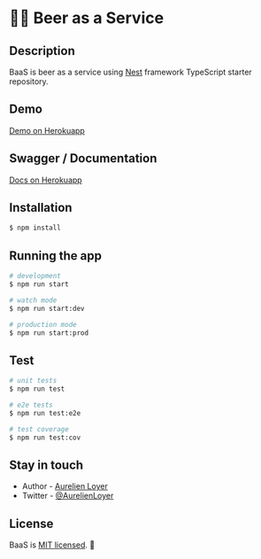 # 🍺🍻 Beer as a Service 

## Description

BaaS is beer as a service using [Nest](https://github.com/nestjs/nest) framework TypeScript starter repository.

## Demo

[Demo on Herokuapp](https://beerasaservice.herokuapp.com/)

## Swagger / Documentation

[Docs on Herokuapp](https://beerasaservice.herokuapp.com/docs)

## Installation

```bash
$ npm install
```

## Running the app

```bash
# development
$ npm run start

# watch mode
$ npm run start:dev

# production mode
$ npm run start:prod
```

## Test

```bash
# unit tests
$ npm run test

# e2e tests
$ npm run test:e2e

# test coverage
$ npm run test:cov
```

## Stay in touch

- Author - [Aurelien Loyer](https://aurelien-loyer.fr)
- Twitter - [@AurelienLoyer](https://twitter.com/AurelienLoyer)

## License

BaaS is [MIT licensed](LICENSE). 🍻

